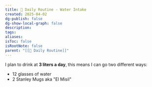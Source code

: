 ```yaml
---
title: 📆 Daily Routine - Water Intake
created: 2025-04-02
dg-publish: false
dg-show-local-graph: false
description: 
tags: 
aliases: 
isToc: false
isRootNote: false
parent: "[[📆 Daily Routine]]"
---
```

I plan to drink at **3 liters a day**, this means I can go two different ways:
* 12 glasses of water
* 2 Stanley Mugs aka "El Misil"